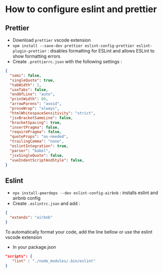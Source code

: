 # How to configure eslint and prettier

## Prettier

- Download `prettier` vscode extension
- `npm install --save-dev prettier eslint-config-prettier eslint-plugin-prettier` : disables formatting for ESLint and allows ESLint to show formatting errors
- Create `.prettierrc.json` with the following settings :
```json
{
  "semi": false,
  "singleQuote": true,
  "tabWidth": 2,
  "useTabs": false,
  "endOfLine": "auto",
  "printWidth": 80,
  "arrowParens": "avoid",
  "proseWrap": "always",
  "htmlWhitespaceSensitivity": "strict",
  "jsxBracketSameLine": false,
  "bracketSpacing": true,
  "insertPragma": false,
  "requirePragma": false,
  "quoteProps": "as-needed",
  "trailingComma": "none",
  "eslintIntegration": true,
  "parser": "babel",
  "jsxSingleQuote": false,
  "vueIndentScriptAndStyle": false,
}
```


## Eslint

 - `npx install-peerdeps --dev eslint-config-airbnb` : installs eslint and airbnb config
 - Create `.eslintrc.json` and add :
```json
{
  "extends": "airbnb"
}
```
   
To automatically format your code, add the line bellow or use the eslint vscode extension   
- In your package.json
```json
"scripts": {
   "lint" : "./node_modules/.bin/eslint"
}
```

